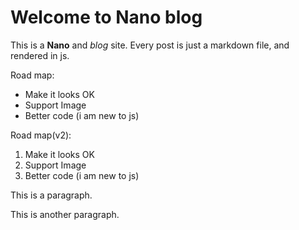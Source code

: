 # Welcome to Nano blog

This is a **Nano** and *blog* site. Every post is just a markdown file, and rendered in js.

Road map:

- Make it looks OK
- Support Image
- Better code (i am new to js)

Road map(v2):

1. Make it looks OK
2. Support Image
3. Better code (i am new to js)

This is a paragraph.

This is another paragraph.
